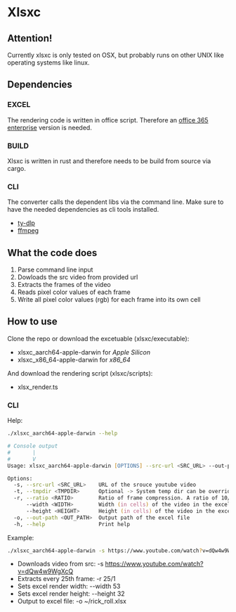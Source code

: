 # Xlsxc

## Attention!
Currently xlsxc is only tested on OSX, but probably runs on other UNIX like operating systems like linux.

## Dependencies
### EXCEL
The rendering code is written in office script. Therefore an [office 365 enterprise](https://techcommunity.microsoft.com/blog/excelblog/office-scripts-is-now-available-for-office-365-enterprise-e1-and-office-365-f3-l/4089088) version is needed.

### BUILD
Xlsxc is written in rust and therefore needs to be build from source via cargo.

### CLI
The converter calls the dependent libs via the command line. Make sure to have the needed dependencies as cli tools installed.
- [ty-dlp](https://github.com/yt-dlp/yt-dlp)
- [ffmpeg](https://www.ffmpeg.org)

## What the code does
1. Parse command line input
2. Dowloads the src video from provided url
3. Extracts the frames of the video
4. Reads pixel color values of each frame
6. Write all pixel color values (rgb) for each frame into its own cell

## How to use
Clone the repo or download the excetuable (xlsxc/executable):
- xlsxc_aarch64-apple-darwin for *Apple Silicon*
- xlsxc_x86_64-apple-darwin for *x86_64*

And download the rendering script (xlsxc/scripts):
- xlsx_render.ts

### CLI
Help:
```zsh
./xlsxc_aarch64-apple-darwin --help

# Console output
#       |
#       V
Usage: xlsxc_aarch64-apple-darwin [OPTIONS] --src-url <SRC_URL> --out-path <OUT_PATH>

Options:
  -s, --src-url <SRC_URL>    URL of the srouce youtube video
  -t, --tmpdir <TMPDIR>      Optional -> System temp dir can be overriden [env: TMPDIR=/var/folders/h9/4gqv88mx6mxfkw6z4xjhsflc0000gn/T/] [default: /var/folders/h9/4gqv88mx6mxfkw6z4xjhsflc0000gn/T/]
  -r, --ratio <RATIO>        Ratio of frame compression. A ratio of 10/1 means only every tenth frame will be extracted [default: 20/1]
      --width <WIDTH>        Width (in cells) of the video in the excel file [default: 32]
      --height <HEIGHT>      Height (in cells) of the video in the excel file [default: 32]
  -o, --out-path <OUT_PATH>  Output path of the excel file
  -h, --help                 Print help
```

Example:
```zsh
./xlsxc_aarch64-apple-darwin -s https://www.youtube.com/watch?v=dQw4w9WgXcQ -r 25/1 --width 53 --height 32 -o ~/rick_roll.xlsx
```
- Downloads video from src: -s https://www.youtube.com/watch?v=dQw4w9WgXcQ
- Extracts every 25th frame: -r 25/1
- Sets excel render width: --width 53
- Sets excel render height: --height 32
- Output to excel file: -o ~/rick_roll.xlsx
